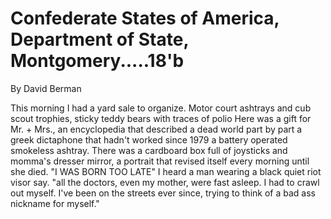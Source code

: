 Confederate States of America, Department of State, Montgomery.....18'b
=======================================================================

By David Berman

This morning I had a yard sale to organize.
Motor court ashtrays and cub scout trophies,
sticky teddy bears with traces of polio
Here was a gift for Mr. + Mrs., an encyclopedia
that described a dead world part by part
a greek dictaphone that hadn't worked since 1979
a battery operated smokeless ashtray. There was
a cardboard box full of joysticks and momma's
dresser mirror, a portrait that revised itself
every morning until she died.
"I WAS BORN TOO LATE" I heard a man
wearing a black quiet riot visor say.
"all the doctors, even my mother, were fast asleep. I had to crawl out myself.
I've been on the streets ever since, trying to think of a bad ass nickname for myself."